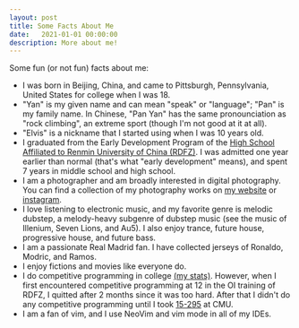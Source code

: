 ```yaml
---
layout: post
title: Some Facts About Me
date:   2021-01-01 00:00:00
description: More about me!
---
```


Some fun (or not fun) facts about me:
- I was born in Beijing, China, and came to Pittsburgh, Pennsylvania, United States for college when I was 18.
- "Yan" is my given name and can mean "speak" or "language"; "Pan" is my family name. In Chinese, "Pan Yan" has the same pronounciation as "rock climbing", an extreme sport (though I'm not good at it at all).
- "Elvis" is a nickname that I started using when I was 10 years old.
- I graduated from the Early Development Program of the [High School Affiliated to Renmin University of China (RDFZ)](https://en.wikipedia.org/wiki/High_School_Affiliated_to_Renmin_University_of_China). I was admitted one year earlier than normal (that's what "early development" means), and spent 7 years in middle school and high school.
- I am a photographer and am broadly interested in digital photography. You can find a collection of my photography works on [my website](https://elvis-pan.github.io/gallery/) or [instagram](https://www.instagram.com/elvispanphoto/).
- I love listening to electronic music, and my favorite genre is melodic dubstep, a melody-heavy subgenre of dubstep music (see the music of Illenium, Seven Lions, and Au5). I also enjoy trance, future house, progressive house, and future bass.
- I am a passionate Real Madrid fan. I have collected jerseys of Ronaldo, Modric, and Ramos.
- I enjoy fictions and movies like everyone do.
- I do competitive programming in college [(my stats)](https://elvis-pan.github.io/projects/cp/). However, when I first encountered competitive programming at 12 in the OI training of RDFZ, I quitted after 2 months since it was too hard. After that I didn't do any competitive programming until I took [15-295](https://contest.cs.cmu.edu/295/f20/) at CMU.
- I am a fan of vim, and I use NeoVim and vim mode in all of my IDEs.
